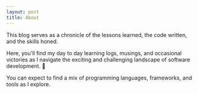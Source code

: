 ```yaml
---
layout: post
title: About
---
```


This blog serves as a chronicle of the lessons learned, the code written, and the skills honed.

Here, you'll find my day to day learning logs, musings, and occasional victories as I navigate the exciting and challenging landscape of software development. 🌟

You can expect to find a mix of programming languages, frameworks, and tools as I explore.

<!-- <figure>
  <img alt="Christopher Hitchens" src="https://upload.wikimedia.org/wikipedia/commons/6/63/Christopher_Hitchens_2008-04-24_001.jpg" />
  <figcaption>
    Photo by Fri Tanke and licensed under the <a href="https://creativecommons.org/licenses/by/3.0/deed.en">Creative Commons Attribution 3.0 Unported</a> license.
  </figcaption>
</figure> -->

<!-- > Writing Style:

> My writing style is deeply personal and often infused with emotions. I strive to evoke feelings and encourage introspection through my words. Each piece is a product of my thoughts at a specific moment -->
